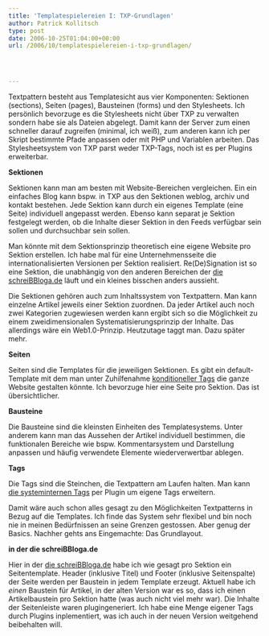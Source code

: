 ```yaml
---
title: 'Templatespielereien I: TXP-Grundlagen'
author: Patrick Kollitsch
type: post
date: 2006-10-25T01:04:00+00:00
url: /2006/10/templatespielereien-i-txp-grundlagen/




---
```

Textpattern besteht aus Templatesicht aus <span class="marker">vier Komponenten: Sektionen (sections), Seiten (pages), Bausteinen (forms) und den Stylesheets</span>. Ich persönlich bevorzuge es die Stylesheets nicht über <span class="caps">TXP</span> zu verwalten sondern habe sie als Dateien abgelegt. Damit kann der Server zum einen schneller darauf zugreifen (minimal, ich weiß), zum anderen kann ich per Skript bestimmte Pfade anpassen oder mit <span class="caps">PHP</span> und Variablen arbeiten. Das Stylesheetsystem von <span class="caps">TXP</span> parst weder TXP-Tags, noch ist es per Plugins erweiterbar. 

**Sektionen**

Sektionen kann man am besten mit Website-Bereichen vergleichen. Ein ein einfaches Blog kann bspw. in <span class="caps">TXP</span> aus den Sektionen weblog, archiv und kontakt bestehen. Jede Sektion kann durch ein eigenes Template (eine Seite) individuell angepasst werden. Ebenso kann separat je Sektion festgelegt werden, ob die Inhalte dieser Sektion in den Feeds verfügbar sein sollen und durchsuchbar sein sollen. 

Man könnte mit dem Sektionsprinzip theoretisch eine eigene Website pro Sektion erstellen. Ich habe mal für eine Unternehmensseite die internationalisierten Versionen per Sektion realisiert. Re(De)Signation ist so eine Sektion, die unabhängig von den anderen Bereichen der [die schreiBBloga.de][1] läuft und ein kleines bisschen anders aussieht. 

Die Sektionen gehören auch zum Inhaltssystem von Textpattern. Man kann einzelne Artikel jeweils einer Sektion zuordnen. Da jeder Artikel auch noch zwei Kategorien zugewiesen werden kann ergibt sich so die Möglichkeit zu einem zweidimensionalen Systematisierungsprinzip der Inhalte. Das allerdings wäre ein Web1.0-Prinzip. Heutzutage taggt man. Dazu später mehr.

**Seiten**

Seiten sind die Templates für die jeweiligen Sektionen. Es gibt ein default-Template mit dem man unter Zuhilfenahme [konditioneller Tags][2] die ganze Website gestalten könnte. Ich bevorzuge hier eine Seite pro Sektion. Das ist übersichtlicher.

**Bausteine**

Die Bausteine sind die kleinsten Einheiten des Templatesystems. Unter anderem kann man das Aussehen der Artikel individuell bestimmen, die funktionalen Bereiche wie bspw. Kommentarsystem und Darstellung anpassen und häufig verwendete Elemente wiederverwertbar ablegen.

**Tags**

Die Tags sind die Steinchen, die Textpattern am Laufen halten. Man kann [die systeminternen Tags][3] per Plugin um eigene Tags erweitern. 

Damit wäre auch schon alles gesagt zu den Möglichkeiten Textpatterns in Bezug auf die Templates. Ich finde das System sehr flexibel und bin noch nie in meinen Bedürfnissen an seine Grenzen gestossen. Aber genug der Basics. Nachher gehts ans Eingemachte: Das Grundlayout.

**in der die schreiBBloga.de**

Hier in der [die schreiBBloga.de][1] habe ich wie gesagt pro Sektion ein Seitentemplate. Header (inklusive Titel) und Footer (inklusive Seitenspalte) der Seite werden per Baustein in jedem Template erzeugt. Aktuell habe ich _einen_ Baustein für Artikel, in der alten Version war es so, dass ich einen Artikelbaustein pro Sektion hatte (was auch nicht viel mehr war). Die Inhalte der Seitenleiste waren plugingeneriert. Ich habe eine Menge eigener Tags durch Plugins inplementiert, was ich auch in der neuen Version weitgehend beibehalten will.

 [1]: http://die.schreibbloga.de/
 [2]: http://textpattern.net/wiki/index.php?title=Alphabetical_Tag_Listing#I
 [3]: http://textpattern.net/wiki/index.php?title=Alphabetical_Tag_Listing
